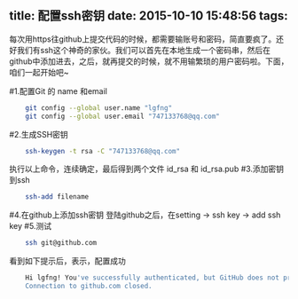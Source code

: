 title: 配置ssh密钥
date: 2015-10-10 15:48:56
tags:
---

每次用https往github上提交代码的时候，都需要输账号和密码，简直要疯了。还好我们有ssh这个神奇的家伙。我们可以首先在本地生成一个密码串，然后在github中添加进去，之后，就再提交的时候，就不用输繁琐的用户密码啦。下面，咱们一起开始吧~

#1.配置Git 的 name 和email
```bash
    git config --global user.name "lgfng"
    git config --global user.email "747133768@qq.com"
```
#2.生成SSH密钥
```bash
    ssh-keygen -t rsa -C "747133768@qq.com"
```
执行以上命令，连续确定，最后得到两个文件 id_rsa 和 id_rsa.pub
#3.添加密钥到ssh
```bash
    ssh-add filename
```
#4.在github上添加ssh密钥
登陆github之后，在setting -> ssh key -> add ssh key
#5.测试
```bash
    ssh git@github.com
```
看到如下提示后，表示，配置成功
```bash
    Hi lgfng! You've successfully authenticated, but GitHub does not provide shell access.
    Connection to github.com closed.
```
